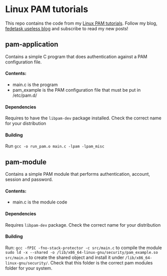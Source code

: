 # Linux PAM tutorials
This repo contains the code from my [Linux PAM tutorials](https://github.com/fedetask/pam-tutorials/blob/master/TutorialsIndex.md). Follow my blog, [fedetask useless blog](fedetask.com) and subscribe to read my new posts!

## pam-application
Contains a simple C program that does authentication against a PAM configuration file.
#### Contents:
- main.c is the program
- pam_example is the PAM configuration file that must be put in /etc/pam.d/
#### Dependencies
Requires to have the `libpam-dev` package installed. Check the correct name for your distribution
#### Building
Run `gcc -o run_pam.o main.c -lpam -lpam_misc`

## pam-module
Contains a simple PAM module that performs authentication, account, session and password.
#### Contents:
- main.c is the module code
#### Dependencies
Requires `libpam-dev` package. Check the correct name for your distribution
#### Building
Run:
`gcc -fPIC -fno-stack-protector -c src/main.c` to compile the module
`sudo ld -x --shared -o /lib/x86_64-linux-gnu/security/pam_example.so src/main.o` to create the shared object and install it under `/lib/x86_64-linux-gnu/security/`. Check that this folder is the correct pam modules folder for your system.
